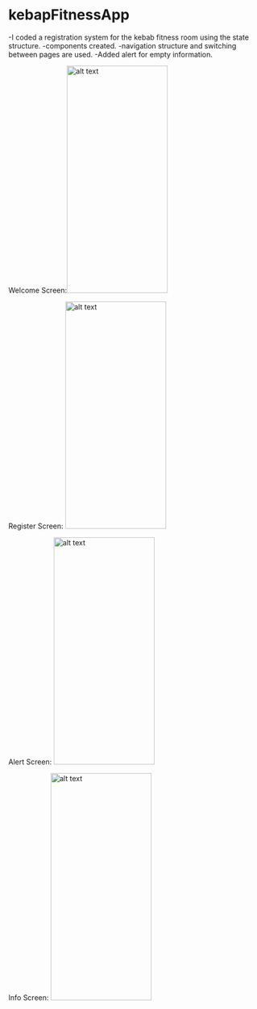 # kebapFitnessApp

-I coded a registration system for the kebab fitness room using the state structure.
-components created.
-navigation structure and switching between pages are used.
-Added alert for empty information.


 Welcome Screen:<img src="https://user-images.githubusercontent.com/92800666/222978076-951f757d-1760-41a7-96a5-e7766099c425.png" alt="alt text" width="200" height="450">


Register Screen:
<img src="https://user-images.githubusercontent.com/92800666/222978104-a45f9acd-838b-4f8b-bd95-002a31345c39.png" alt="alt text" width="200" height="450">



Alert Screen:
<img src="https://user-images.githubusercontent.com/92800666/222978125-902c8d65-f4a4-450d-9962-e65dc8812d30.jpg" alt="alt text" width="200" height="450">


Info Screen:
<img src="https://user-images.githubusercontent.com/92800666/222978142-aea6f285-54d5-4c15-b2a2-3c5e21210ad6.png" alt="alt text" width="200" height="450">

